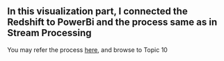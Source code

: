 ## In this visualization part, I connected the Redshift to PowerBi and the process same as in Stream Processing

You may refer the process [here](https://github.com/Syahirahaar/MyDataEngineeringProject/tree/main/Stream%20Processing/visualization), and browse to Topic 10
